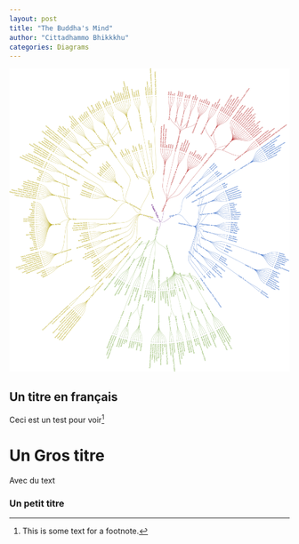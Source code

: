```yaml
---
layout: post
title: "The Buddha's Mind"
author: "Cittadhammo Bhikkkhu"
categories: Diagrams
---
```

![The Bouddha's Mind](../assets/images/T4.png)

## Un titre en français 

Ceci est un test pour voir[^1]

# Un Gros titre

Avec du text

### Un petit titre

[^1]: This is some text for a footnote.
